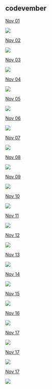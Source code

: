 ## codevember

[Nov 01](nov01/)

[![](img/nov01.png)](nov01/)

[Nov 02](nov02/)

[![](img/nov02.png)](nov02/)

[Nov 03](nov03/)

[![](img/nov03.png)](nov03/)

[Nov 04](nov04/)

[![](img/nov04.png)](nov04/)

[Nov 05](nov05/)

[![](img/nov05.png)](nov05/)

[Nov 06](nov06/)

[![](img/nov06.png)](nov06/)

[Nov 07](nov07/)

[![](img/nov07.png)](nov07/)

[Nov 08](nov08/)

[![](img/nov08.png)](nov08/)

[Nov 09](nov09/)

[![](img/nov09.png)](nov09/)

[Nov 10](nov10/)

[![](img/nov10.png)](nov10/)

[Nov 11](nov11/)

[![](img/nov11.png)](nov11/)

[Nov 12](nov12/)

[![](img/nov12.png)](12/)

[Nov 13](nov13/)

[![](img/nov13.png)](nov13/)

[Nov 14](nov14/)

[![](img/nov14.png)](nov14/)

[Nov 15](nov15/)

[![](img/nov15.png)](nov15/)

[Nov 16](nov16/)

[![](img/nov16.png)](nov16/)

[Nov 17](nov17/)

[![](img/nov17.png)](nov17/)

[Nov 17](nov18/)

[![](img/nov18.png)](nov18/)

[Nov 17](nov19/)

[![](img/nov19.png)](nov19/)

